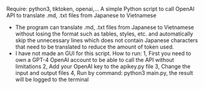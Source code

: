 Require: python3, tiktoken, openai,...
A simple Python script to call OpenAI API to translate .md, .txt files from Japanese to Vietnamese
- The program can translate .md, .txt files from Japanese to Vietnamese without losing the format such as tables, styles, etc. and automatically skip the unnecessary lines which does not contain Japanese characters that need to be translated to reduce the amount of token used.
- I have not made an GUI for this script.
How to run:
1, First you need to own a GPT-4 OpenAI account to be able to call the API without limitations
2, Add your OpenAI key to the apikey.py file
3, Change the input and output files
4, Run by command: python3 main.py, the result will be logged to the terminal
